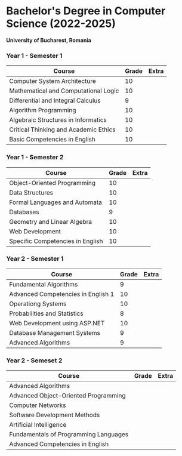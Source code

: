 # Bachelor's Degree in Computer Science (2022-2025)
**University of Bucharest, Romania**

### Year 1 - Semester 1

|Course|Grade|Extra|
|---|---|---|
|Computer System Architecture|10||
|Mathematical and Computational Logic|10||
|Differential and Integral Calculus|9||
|Algorithm Programming|10||
|Algebraic Structures in Informatics|10||
|Critical Thinking and Academic Ethics|10||
|Basic Competencies in English|10||

### Year 1 - Semester 2

|Course|Grade|Extra|
|---|---|---|
|Object-Oriented Programming|10||
|Data Structures|10||
|Formal Languages and Automata|10||
|Databases|9||
|Geometry and Linear Algebra|10||
|Web Development|10||
|Specific Competencies in English|10||

### Year 2 - Semester 1

|Course|Grade|Extra|
|---|---|---|
|Fundamental Algorithms|9||
|Advanced Competencies in English 1|10||
|Operationg Systems|10||
|Probabilities and Statistics|8||
|Web Development using ASP.NET|10||
|Database Management Systems|9||
|Advanced Algorithms|9||


### Year 2 - Semeset 2
|Course|Grade|Extra|
|---|---|---|
|Advanced Algorithms|||
|Advanced Object-Oriented Programming|||
|Computer Networks|||
|Software Development Methods|||
|Artificial Intelligence|||
|Fundamentals of Programming Languages|||
|Advanced Competencies in English|||

